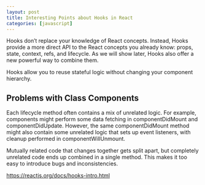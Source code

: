 ```yaml
---
layout: post
title: Interesting Points about Hooks in React
categories: [javascript]
---
```



Hooks don’t replace your knowledge of React concepts. Instead, Hooks provide a more direct API to the React concepts you already know: props, state, context, refs, and lifecycle. As we will show later, Hooks also offer a new powerful way to combine them.

<!--more-->

Hooks allow you to reuse stateful logic without changing your component hierarchy. 

## Problems with Class Components
Each lifecycle method often contains a mix of unrelated logic. For example, components might perform some data fetching in componentDidMount and componentDidUpdate. However, the same componentDidMount method might also contain some unrelated logic that sets up event listeners, with cleanup performed in componentWillUnmount.

Mutually related code that changes together gets split apart, but completely unrelated code ends up combined in a single method. This makes it too easy to introduce bugs and inconsistencies.

https://reactjs.org/docs/hooks-intro.html